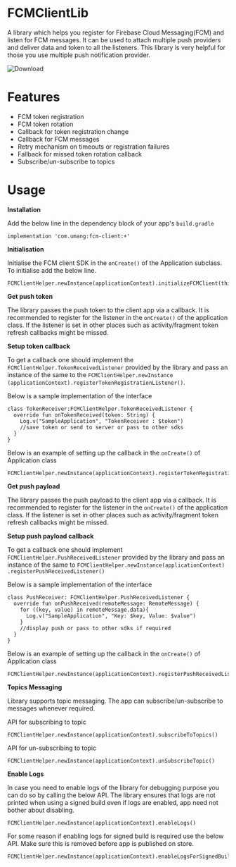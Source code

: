 # FCMClientLib
A library which helps you register for Firebase Cloud Messaging(FCM) and listen for FCM 
messages. It can be used to attach multiple push providers and deliver data and token to 
all the listeners. This library is very helpful for those you use multiple push notification 
provider.

![Download](https://api.bintray.com/packages/umangchamaria/umang/fcmclient/images/download.svg)

# Features

* FCM token registration
* FCM token rotation
* Callback for token registration change
* Callback for FCM messages
* Retry mechanism on timeouts or registration failures
* Fallback for missed token rotation callback
* Subscribe/un-subscribe to topics 


# Usage

**Installation**

Add the below line in the dependency block of your app's `build.gradle`

```
implementation 'com.umang:fcm-client:+'
```

**Initialisation**

Initialise the FCM client SDK in the `onCreate()` of the Application subclass. To initialise add 
the below line.

```
FCMClientHelper.newInstance(applicationContext).initializeFCMClient(this)
```

**Get push token**

The library passes the push token to the client app via a callback. 
It is recommended to register for the listener in the `onCreate()` of the application class. If the 
listener is set in other places such as activity/fragment token refresh callbacks might be missed.

**Setup token callback**

To get a callback one should implement the `FCMClientHelper.TokenReceivedListener` 
provided by the library and pass an instance of the same to the `FCMClientHelper.newInstance
(applicationContext).registerTokenRegistrationListener()`.

Below is a sample implementation of the interface

```
class TokenReceiver:FCMClientHelper.TokenReceivedListener {
  override fun onTokenReceived(token: String) {
    Log.v("SampleApplication", "TokenReceiver : $token")
    //save token or send to server or pass to other sdks
  }
}

```

Below is an example of setting up the callback in the  `onCreate()` of Application class

```
FCMClientHelper.newInstance(applicationContext).registerTokenRegistrationListener(TokenReceiver())
```

**Get push payload**

The library passes the push payload to the client app via a callback.
It is recommended to register for the listener in the `onCreate()` of the application class. If the 
listener is set in other places such as activity/fragment token refresh callbacks might be missed.

**Setup push payload callback**

To get a callback one should implement `FCMClientHelper.PushReceivedListener` provided by the 
library and pass an instance of the same to `FCMClientHelper.newInstance(applicationContext)
.registerPushReceivedListener()`

Below is a sample implementation of the interface

```
class PushReceiver: FCMClientHelper.PushReceivedListener {
  override fun onPushReceived(remoteMessage: RemoteMessage) {
    for ((key, value) in remoteMessage.data){
      Log.v("SampleApplication", "Key: $key, Value: $value")
    }
    //display push or pass to other sdks if required
  }
}

```

Below is an example of setting up the callback in the  `onCreate()` of Application class

```
FCMClientHelper.newInstance(applicationContext).registerPushReceivedListener(PushReceiver())
```

**Topics Messaging**

Library supports topic messaging. The app can subscribe/un-subscribe to messages whenever required.

API for subscribing to topic
 
 ```
FCMClientHelper.newInstance(applicationContext).subscribeToTopics()
```

API for un-subscribing to topic

```
FCMClientHelper.newInstance(applicationContext).unSubscribeTopic()
```

**Enable Logs**

In case you need to enable logs of the library for debugging purpose you can do so by calling the
below API. The library ensures that logs are not printed when using a signed build even if logs 
are enabled, app need not bother about disabling. 
  
```
FCMClientHelper.newInstance(applicationContext).enableLogs()
```

For some reason if enabling logs for signed build is required use the below API. Make sure this 
is removed before app is published on store.

```
FCMClientHelper.newInstance(applicationContext).enableLogsForSignedBuild()
```
